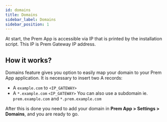 ```yaml
---
id: domains
title: Domains
sidebar_label: Domains
sidebar_position: 1
---
```


At start, the Prem App is accessible via IP that is printed by the installation script. This IP is Prem Gateway IP address.

## How it works?

Domains feature gives you option to easily map your domain to your Prem App application.
It is necessary to insert two A records:
- A `example.com` to `<IP_GATEWAY>`
- A `*.example.com` `<IP_GATEWAY>`
You can also use a subdomain ie. `prem.example.com` and `*.prem.example.com`

After this is done you need to add your domain in **Prem App > Settings > Domains**, and you are ready to go.
